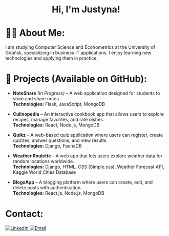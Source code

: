 <h1 align="center">Hi, I'm Justyna! </h1>


#  👩‍💻 About Me:
 I am studying Computer Science and Econometrics at the University of Gdańsk, specializing in business IT applications. I enjoy learning new technologies and applying them in practice.

# 🚀 Projects (Available on GitHub):

- **NoteShare** *(In Progress)* – A web application designed for students to store and share notes.  
  **Technologies:** Flask, JavaScript, MongoDB  

- **Culinopedia** – An interactive cookbook app that allows users to explore recipes, manage favorites, and rate dishes.  
  **Technologies:** React, Node.js, MongoDB  

- **Quikz** – A web-based quiz application where users can register, create quizzes, answer questions, and view results.  
  **Technologies:** Django, FaunaDB  

- **Weather Roulette** – A web app that lets users explore weather data for random locations worldwide.  
  **Technologies:** Django, HTML, CSS (Simple.css), Weather Forecast API, Kaggle World Cities Database  

- **BlogsApp** – A blogging platform where users can create, edit, and delete posts with authentication.  
  **Technologies:** React.js, Node.js, MongoDB  


#  Contact:

<a href="https://linkedin.com/in/justyna-świerczek">
    <img src="https://img.shields.io/badge/LinkedIn-%230077B5.svg?logo=linkedin&logoColor=white" alt="LinkedIn" >
</a>
<a href="mailto:justynaaswierczek@gmail.com">
    <img src="https://img.shields.io/badge/Email-D14836?logo=gmail&logoColor=white" alt="Email">
</a>
